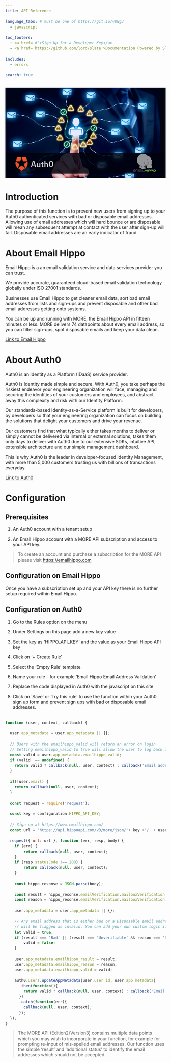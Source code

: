 ```yaml
---
title: API Reference

language_tabs: # must be one of https://git.io/vQNgJ
  - javascript

toc_footers:
  - <a href='#'>Sign Up for a Developer Key</a>
  - <a href='https://github.com/lord/slate'>Documentation Powered by Slate</a>

includes:
  - errors

search: true
---
```


![Email Hippo and Auth0 integration](images/HeaderImage.png)

# Introduction

The purpose of this function is to prevent new users from signing up to your Auth0 authenticated services with bad or disposable email addresses. Allowing use of email addresses which will hard bounce or are disposable will mean any subsequent attempt at contact with the user after sign-up will fail. Disposable email addresses are an early indicator of fraud. 

# About Email Hippo

Email Hippo is a an email validation service and data services provider you can trust.

We provide accurate, guaranteed cloud-based email validation technology globally under ISO 27001 standards.

Businesses use Email Hippo to get cleaner email data, sort bad email addresses from lists and sign-ups and prevent disposable and other bad email addresses getting onto systems.

You can be up and running with MORE, the Email Hippo API in fifteen minutes or less. MORE delivers 74 datapoints about every email address, so you can filter sign-ups, spot disposable emails and keep your data clean.

[Link to Email Hippo](https://emailhippo.com)

# About Auth0

Auth0 is an Identity as a Platform (IDaaS) service provider.

Auth0 is Identity made simple and secure. With Auth0, you take perhaps the riskiest endeavor your engineering organization will face, managing and securing the identities of your customers and employees, and abstract away this complexity and risk with our Identity Platform. 

Our standards-based Identity-as-a-Service platform is built for developers, by developers so that your engineering organization can focus on building the solutions that delight your customers and drive your revenue. 

Our customers find that what typically either takes months to deliver or simply cannot be delivered via internal or external solutions, takes them only days to deliver with Auth0 due to our extensive SDKs, intuitive API, extensible architecture and our simple management dashboard. 

This is why Auth0 is the leader in developer-focused Identity Management, with more than 5,000 customers trusting us with billions of transactions everyday.

[Link to Auth0](https://auth0.com)

# Configuration

## Prerequisites

1. An Auth0 account with a tenant setup

2. An Email Hippo account with a MORE API subscription and access to your API key.

> To create an account and purchase a subscription for the MORE API please visit https://emailhippo.com

## Configuration on Email Hippo

Once you have a subscription set up and your API key there is no further setup required within Email Hippo.

## Configuration on Auth0

1. Go to the Rules option on the menu

2. Under Settings on this page add a new key value

3. Set the key as 'HIPPO_API_KEY' and the value as your Email Hippo API key

4. Click on ‘+ Create Rule’

5. Select the ‘Empty Rule’ template

6. Name your rule - for example ‘Email Hippo Email Address Validation’

7. Replace the code displayed in Auth0 with the javascript on this site

8. Click on ‘Save’ or ‘Try this rule’ to use the function within your Auth0 sign up form and prevent sign ups with bad or disposable email addresses.

```javascript

function (user, context, callback) {

  user.app_metadata = user.app_metadata || {};

  // Users with the emailhippo_valid will return an error on login
  // Setting emailhippo_valid to true will allow the user to log back in
  const valid = user.app_metadata.emailhippo_valid;
  if (valid !== undefined) {
    return valid ? callback(null, user, context) : callback('Email address is not valid');
  }

  if(!user.email) {
    return callback(null, user, context);
  }

  const request = require('request');
  
  const key = configuration.HIPPO_API_KEY;
  
  // Sign up at https://www.emailhippo.com/
  const url = 'https://api.hippoapi.com/v3/more/json/'+ key +'/' + user.email;

  request({ url: url }, function (err, resp, body) {
    if (err) {
        return callback(null, user, context);
    }
    if (resp.statusCode !== 200) {
        return callback(null, user, context);
    }

    const hippo_resonse = JSON.parse(body);
    
    const result = hippo_resonse.emailVerification.mailboxVerification.result;
    const reason = hippo_resonse.emailVerification.mailboxVerification.reason;

    user.app_metadata = user.app_metadata || {};

    // Any email address that is either bad or a Disposable email address
    // will be flagged as invalid. You can add your own custom logic if you want.
    let valid = true;
    if (result === 'Bad' || (result === 'Unverifiable' && reason === 'DomainIsWellKnownDea')){
        valid = false;
    } 

    user.app_metadata.emailhippo_result = result;
    user.app_metadata.emailhippo_reason = reason;
    user.app_metadata.emailhippo_valid = valid;

    auth0.users.updateAppMetadata(user.user_id, user.app_metadata)
      .then(function(){
        return valid ? callback(null, user, context) : callback('Email address is not valid');
      })
      .catch(function(err){
        callback(null, user, context);
      });
  });
}

```

> The MORE API (Edition2/Version3) contains multiple data points which you may wish to incorporate in your function, for example for prompting re-input of mis-spelled email addresses. Our function uses the simple ‘result’ and ‘additional status’ to identify the email addresses which should not be accepted.
